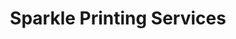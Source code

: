 ---
title: "Sparkle Printing Services"
url: /porthcawl/sparkle-printing-services/
shop: copyshop
---